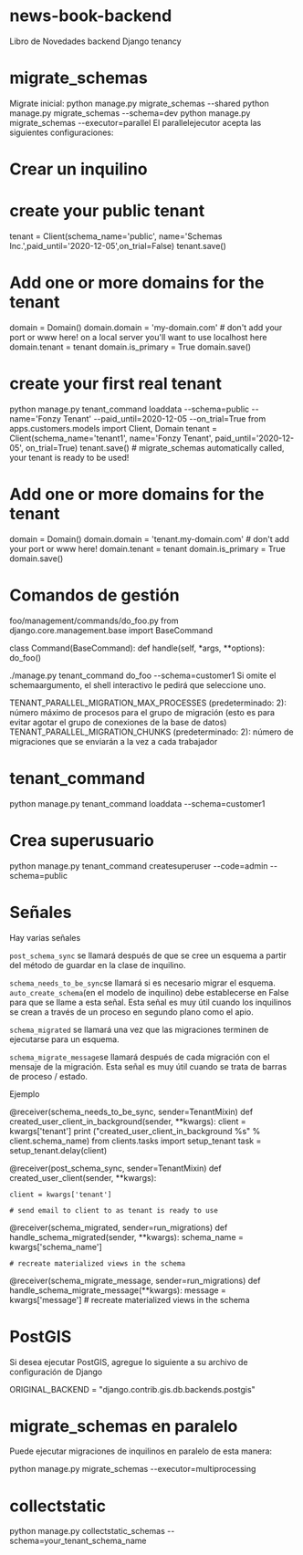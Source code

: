 # news-book-backend
Libro de Novedades backend Django tenancy

# migrate_schemas
Migrate inicial: python manage.py migrate_schemas --shared
python manage.py migrate_schemas --schema=dev
python manage.py migrate_schemas --executor=parallel
El parallelejecutor acepta las siguientes configuraciones:

# Crear un inquilino
# create your public tenant
tenant = Client(schema_name='public', name='Schemas Inc.',paid_until='2020-12-05',on_trial=False)
tenant.save()
# Add one or more domains for the tenant
domain = Domain()
domain.domain = 'my-domain.com' # don't add your port or www here! on a local server you'll want to use localhost here
domain.tenant = tenant
domain.is_primary = True
domain.save()

# create your first real tenant
python manage.py tenant_command loaddata --schema=public --name='Fonzy Tenant' --paid_until=2020-12-05 --on_trial=True
from apps.customers.models import Client, Domain
tenant = Client(schema_name='tenant1', name='Fonzy Tenant', paid_until='2020-12-05', on_trial=True)
tenant.save() # migrate_schemas automatically called, your tenant is ready to be used!

# Add one or more domains for the tenant
domain = Domain()
domain.domain = 'tenant.my-domain.com' # don't add your port or www here!
domain.tenant = tenant
domain.is_primary = True
domain.save()

# Comandos de gestión
foo/management/commands/do_foo.py
from django.core.management.base import BaseCommand

class Command(BaseCommand):
    def handle(self, *args, **options):
        do_foo()
        
./manage.py tenant_command do_foo --schema=customer1
Si omite el schemaargumento, el shell interactivo le pedirá que seleccione uno.


TENANT_PARALLEL_MIGRATION_MAX_PROCESSES (predeterminado: 2): número máximo de procesos para el grupo de migración (esto es para evitar agotar el grupo de conexiones de la base de datos)
TENANT_PARALLEL_MIGRATION_CHUNKS (predeterminado: 2): número de migraciones que se enviarán a la vez a cada trabajador

# tenant_command
python manage.py tenant_command loaddata --schema=customer1

# Crea superusuario
python manage.py tenant_command createsuperuser --code=admin --schema=public

# Señales
Hay varias señales

`post_schema_sync` se llamará después de que se cree un esquema a partir del método de guardar en la clase de inquilino.

`schema_needs_to_be_sync`se llamará si es necesario migrar el esquema. `auto_create_schema`(en el modelo de inquilino) debe establecerse en False para que se llame a esta señal. Esta señal es muy útil cuando los inquilinos se crean a través de un proceso en segundo plano como el apio.

`schema_migrated` se llamará una vez que las migraciones terminen de ejecutarse para un esquema.

`schema_migrate_message`se llamará después de cada migración con el mensaje de la migración. Esta señal es muy útil cuando se trata de barras de proceso / estado.

Ejemplo

@receiver(schema_needs_to_be_sync, sender=TenantMixin)
def created_user_client_in_background(sender, **kwargs):
    client = kwargs['tenant']
    print ("created_user_client_in_background %s" % client.schema_name)
    from clients.tasks import setup_tenant
    task = setup_tenant.delay(client)

@receiver(post_schema_sync, sender=TenantMixin)
def created_user_client(sender, **kwargs):

    client = kwargs['tenant']

    # send email to client to as tenant is ready to use

@receiver(schema_migrated, sender=run_migrations)
def handle_schema_migrated(sender, **kwargs):
    schema_name = kwargs['schema_name']

    # recreate materialized views in the schema

@receiver(schema_migrate_message, sender=run_migrations)
def handle_schema_migrate_message(**kwargs):
    message = kwargs['message']
    # recreate materialized views in the schema
    
# PostGIS
Si desea ejecutar PostGIS, agregue lo siguiente a su archivo de configuración de Django

ORIGINAL_BACKEND = "django.contrib.gis.db.backends.postgis"


# migrate_schemas en paralelo
Puede ejecutar migraciones de inquilinos en paralelo de esta manera:

python manage.py migrate_schemas --executor=multiprocessing

# collectstatic
python manage.py collectstatic_schemas --schema=your_tenant_schema_name